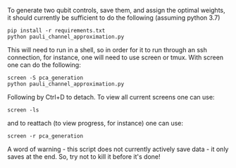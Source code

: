 To generate two qubit controls, save them, and assign the optimal weights, it should currently be sufficient to do the following (assuming python 3.7)

```
pip install -r requirements.txt
python pauli_channel_approximation.py
```


This will need to run in a shell, so in order for it to run through an ssh connection, for instance, one will need to use screen or tmux. With screen one can do the following:

```
screen -S pca_generation
python pauli_channel_approximation.py
```
Following by Ctrl+D to detach. To view all current screens one can use:
```
screen -ls
```
and to reattach (to view progress, for instance) one can use:

```
screen -r pca_generation
```


A word of warning - this script does not currently actively save data - it only saves at the end. So, try not to kill it before it's done!
